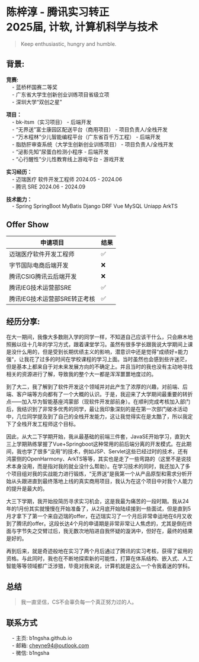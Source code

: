 # 陈梓淳 - 腾讯实习转正<br>2025届, 计软, 计算机科学与技术
> Keep enthusiastic, hungry and humble.<br>

## 背景:

**竞赛:** <br>
&nbsp;&nbsp;&nbsp;&nbsp;- 蓝桥杯国赛二等奖<br>
&nbsp;&nbsp;&nbsp;&nbsp;- 广东省大学生创新创业训练项目省级立项<br>
&nbsp;&nbsp;&nbsp;&nbsp;- 深圳大学“双创之星”<br>


**项目：**<br>
&nbsp;&nbsp;&nbsp;&nbsp;- bk-itsm（实习项目） - 后端开发<br>
&nbsp;&nbsp;&nbsp;&nbsp;- “无界送”富士康园区配送平台（商用项目） - 项目负责人/全栈开发<br>
&nbsp;&nbsp;&nbsp;&nbsp;- “万木程林”少儿智能编程平台（广东省百千万工程） - 后端开发<br>
&nbsp;&nbsp;&nbsp;&nbsp;- 脂肪肝审查系统（大学生创新创业训练项目） - 项目负责人/全栈开发<br>
&nbsp;&nbsp;&nbsp;&nbsp;- “泌影先知”尿蛋白检测小程序 - 后端开发<br>
&nbsp;&nbsp;&nbsp;&nbsp;- “心行醒性”少儿性教育线上游戏平台 - 游戏开发<br>


**实习经历：**<br>
&nbsp;&nbsp;&nbsp;&nbsp;- 迈瑞医疗 软件开发工程师 2024.05 - 2024.06<br>
&nbsp;&nbsp;&nbsp;&nbsp;- 腾讯 SRE 2024.06 - 2024.09<br>

**技术能力：**<br>
&nbsp;&nbsp;&nbsp;&nbsp;- Spring SpringBoot MyBatis Django DRF Vue MySQL Uniapp ArkTS<br>

## Offer Show

| 申请项目              | 结果  |
| ----------------- | --- |
| 迈瑞医疗软件开发工程师       | ✅   |
| 字节国际电商后端开发        | ❌   |
| 腾讯CSIG腾讯云后端开发     | ❌   |
| 腾讯IEG技术运营部SRE     | ✅   |
| 腾讯IEG技术运营部SRE转正考核 | ✅   |



## 经历分享:

在大一期间，我像大多数刚入学的同学一样，不知道自己应该干什么，只会麻木地照搬以往十几年的学习方式，跟着课堂学习。虽然有很多学长跟我说大学期间上课是没什么用的，但是受到长期优绩主义的影响，潜意识中还是觉得“成绩好=能力强“，让我花了过多的时间在学校课程的学习上面。当时虽然也会感到些许迷茫，但是基本上都来自于对未来发展方向的不确定上。并且当时的我也没有主动地寻找相关的资源进行了解，导致我的整个大一都是浑浑噩噩地度过的。

到了大二，我了解到了软件开发这个领域并对此产生了浓厚的兴趣，对前端、后端、客户端等方向都有了一个大概的认识。于是，我迎来了大学期间最重要的转折点——加入华为智能基座鸿蒙部（现软件开发部前身）。在顺利完成考核加入部门后，我结识到了非常多优秀的同学，最让我印象深刻的是在第一次部门破冰活动中，几位同学提及到了自己的全栈开发能力，这让我觉得实在是太酷了，所以我定下了全栈开发工程师这个目标。

因此，从大二下学期开始，我从最基础的前端三件套，JavaSE开始学习，直到大三上学期熟练掌握了Vue+Springboot这种常用的前后端分离的开发模式。在此期间，我也学了很多“没用”的技术，例如JSP、Servlet这些已经过时的技术，还有鸿蒙侧的OpenHarmony、ArkTS等等，其实也是走了一些弯路的（这里不是说技术本身没用，而是指对我的就业没什么帮助）。在学习技术的同时，我还加入了多个项目组对我的实战能力进行锻炼，“无界送”是我第一个从产品原型和需求分析开始从头跟进直到最终落地上线的真实商用项目，我认为在这个项目中对我个人能力的提升是最大的。

大三下学期，我开始投简历寻求实习机会，这是我最为痛苦的一段时期。我从24年的1月份其实就慢慢在开始准备了，从2月底开始陆续接到一些面试，但是直到5月才拿下了第一个来自迈瑞的offer，在迈瑞实习了一个月后非常幸运地在6月又收到了腾讯的offer。这段长达4个月的申请期是非常非常让人焦虑的，尤其是倒在终面与字节失之交臂过后，我无数次地陷进自我怀疑的漩涡中，但好在，最终的结果是好的。

再到后来，就是奇迹般地在实习了两个月后通过了腾讯的实习考核，获得了留用的资格。与此同时，我也在不断地探索新的可能性，打算在体系结构、嵌入式、人工智能等等领域都广泛涉猎，毕竟对我来说，计算机就是这么一个令我着迷的学科。

## 总结
> 我一直坚信，CS不会辜负每一个真正努力过的人。

## 联系方式
&nbsp;&nbsp;&nbsp;&nbsp;- 主页: b1ngsha.github.io<br>
&nbsp;&nbsp;&nbsp;&nbsp;- 邮箱: cheyne94@outlook.com<br>
&nbsp;&nbsp;&nbsp;&nbsp;- 微信: b1ngsha<br>